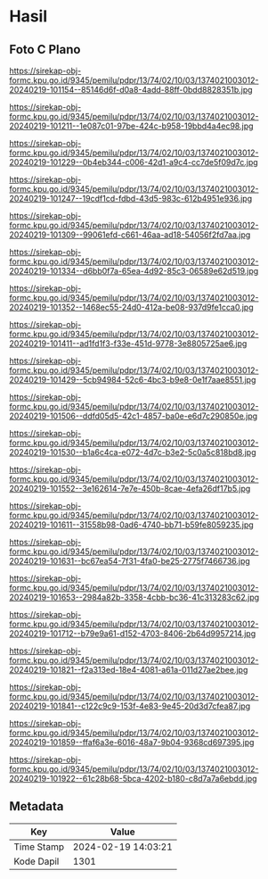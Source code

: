 # Hasil

## Foto C Plano

https://sirekap-obj-formc.kpu.go.id/9345/pemilu/pdpr/13/74/02/10/03/1374021003012-20240219-101154--85146d6f-d0a8-4add-88ff-0bdd8828351b.jpg

https://sirekap-obj-formc.kpu.go.id/9345/pemilu/pdpr/13/74/02/10/03/1374021003012-20240219-101211--1e087c01-97be-424c-b958-19bbd4a4ec98.jpg

https://sirekap-obj-formc.kpu.go.id/9345/pemilu/pdpr/13/74/02/10/03/1374021003012-20240219-101229--0b4eb344-c006-42d1-a9c4-cc7de5f09d7c.jpg

https://sirekap-obj-formc.kpu.go.id/9345/pemilu/pdpr/13/74/02/10/03/1374021003012-20240219-101247--19cdf1cd-fdbd-43d5-983c-612b4951e936.jpg

https://sirekap-obj-formc.kpu.go.id/9345/pemilu/pdpr/13/74/02/10/03/1374021003012-20240219-101309--99061efd-c661-46aa-ad18-54056f2fd7aa.jpg

https://sirekap-obj-formc.kpu.go.id/9345/pemilu/pdpr/13/74/02/10/03/1374021003012-20240219-101334--d6bb0f7a-65ea-4d92-85c3-06589e62d519.jpg

https://sirekap-obj-formc.kpu.go.id/9345/pemilu/pdpr/13/74/02/10/03/1374021003012-20240219-101352--1468ec55-24d0-412a-be08-937d9fe1cca0.jpg

https://sirekap-obj-formc.kpu.go.id/9345/pemilu/pdpr/13/74/02/10/03/1374021003012-20240219-101411--ad1fd1f3-f33e-451d-9778-3e8805725ae6.jpg

https://sirekap-obj-formc.kpu.go.id/9345/pemilu/pdpr/13/74/02/10/03/1374021003012-20240219-101429--5cb94984-52c6-4bc3-b9e8-0e1f7aae8551.jpg

https://sirekap-obj-formc.kpu.go.id/9345/pemilu/pdpr/13/74/02/10/03/1374021003012-20240219-101506--ddfd05d5-42c1-4857-ba0e-e6d7c290850e.jpg

https://sirekap-obj-formc.kpu.go.id/9345/pemilu/pdpr/13/74/02/10/03/1374021003012-20240219-101530--b1a6c4ca-e072-4d7c-b3e2-5c0a5c818bd8.jpg

https://sirekap-obj-formc.kpu.go.id/9345/pemilu/pdpr/13/74/02/10/03/1374021003012-20240219-101552--3e162614-7e7e-450b-8cae-4efa26df17b5.jpg

https://sirekap-obj-formc.kpu.go.id/9345/pemilu/pdpr/13/74/02/10/03/1374021003012-20240219-101611--31558b98-0ad6-4740-bb71-b59fe8059235.jpg

https://sirekap-obj-formc.kpu.go.id/9345/pemilu/pdpr/13/74/02/10/03/1374021003012-20240219-101631--bc67ea54-7f31-4fa0-be25-2775f7466736.jpg

https://sirekap-obj-formc.kpu.go.id/9345/pemilu/pdpr/13/74/02/10/03/1374021003012-20240219-101653--2984a82b-3358-4cbb-bc36-41c313283c62.jpg

https://sirekap-obj-formc.kpu.go.id/9345/pemilu/pdpr/13/74/02/10/03/1374021003012-20240219-101712--b79e9a61-d152-4703-8406-2b64d9957214.jpg

https://sirekap-obj-formc.kpu.go.id/9345/pemilu/pdpr/13/74/02/10/03/1374021003012-20240219-101821--f2a313ed-18e4-4081-a61a-011d27ae2bee.jpg

https://sirekap-obj-formc.kpu.go.id/9345/pemilu/pdpr/13/74/02/10/03/1374021003012-20240219-101841--c122c9c9-153f-4e83-9e45-20d3d7cfea87.jpg

https://sirekap-obj-formc.kpu.go.id/9345/pemilu/pdpr/13/74/02/10/03/1374021003012-20240219-101859--ffaf6a3e-6016-48a7-9b04-9368cd697395.jpg

https://sirekap-obj-formc.kpu.go.id/9345/pemilu/pdpr/13/74/02/10/03/1374021003012-20240219-101922--61c28b68-5bca-4202-b180-c8d7a7a6ebdd.jpg


## Metadata

| Key        | Value               |
| ---------- | ------------------- |
| Time Stamp | 2024-02-19 14:03:21 |
| Kode Dapil | 1301                |



